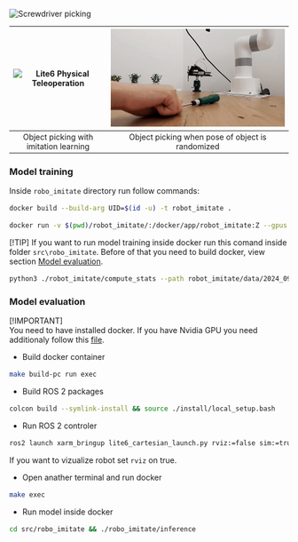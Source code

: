 ![Screwdriver picking](./media/teleop.png)


| ![Lite6 Physical Teleoperation](./media/pick_object.gif)  | ![UR5e Webots Teleoperation](./media/move_object.gif) |
|:-------------------------------------------------------------------:|:----------------------------------------------------:|
| Object picking with imitation learning                         | Object picking when pose of object is randomized    |


### Model training

Inside `robo_imitate` directory run follow commands:

```sh 
docker build --build-arg UID=$(id -u) -t robot_imitate .
```

```sh
docker run -v $(pwd)/robot_imitate/:/docker/app/robot_imitate:Z --gpus all -it -e DATA_PATH=robot_imitate/data/2024_09_09_19_47_17.parquet -e EPOCH=10 robot_imitate
```

[!TIP]
If you want to run model training inside docker run this comand inside folder `src\robo_imitate`. Before of that you need to build docker, view section  [Model evaluation](#model-evaluation). 

```sh
python3 ./robot_imitate/compute_stats --path robot_imitate/data/2024_09_09_19_47_17.parquet  && python3 ./robot_imitate/train_script --path robot_imitate/data/2024_09_09_19_47_17.parquet  --epoch 1000
```


### Model evaluation
[!IMPORTANT]  
You need to have installed docker. If you have Nvidia GPU you need additionaly follow this [file](https://docs.nvidia.com/datacenter/cloud-native/container-toolkit/latest/install-guide.html).

- Build docker container
```sh
make build-pc run exec
```
- Build ROS 2 packages
```sh
colcon build --symlink-install && source ./install/local_setup.bash
```
- Run ROS 2 controler
```sh
ros2 launch xarm_bringup lite6_cartesian_launch.py rviz:=false sim:=true
```
If you want to vizualize robot set `rviz` on true.

- Open anather terminal and run docker
```sh
make exec
```

- Run model inside docker
```sh
cd src/robo_imitate && ./robo_imitate/inference
```

